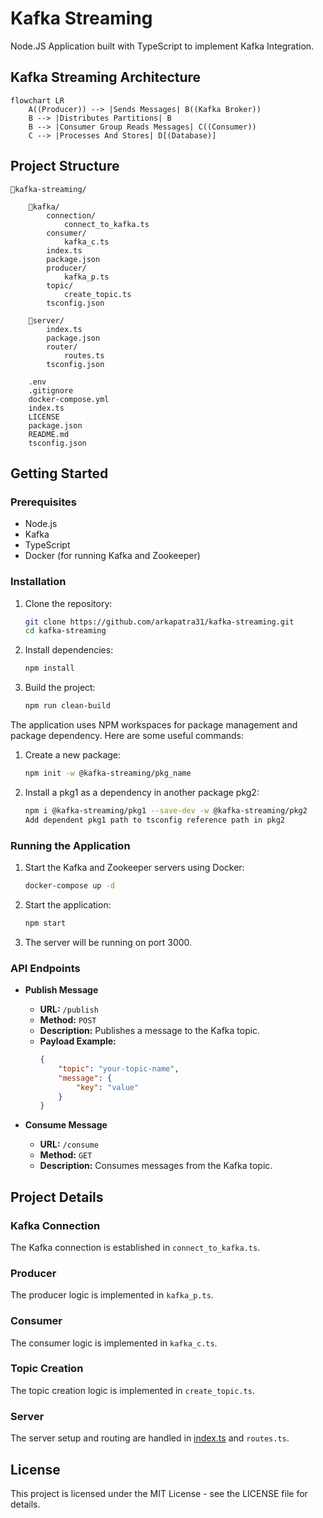 # Kafka Streaming

Node.JS Application built with TypeScript to implement Kafka Integration.

## Kafka Streaming Architecture

```mermaid
flowchart LR
    A((Producer)) --> |Sends Messages| B((Kafka Broker))
    B --> |Distributes Partitions| B
    B --> |Consumer Group Reads Messages| C((Consumer))
    C --> |Processes And Stores| D[(Database)]
```

## Project Structure
```
📂kafka-streaming/

    📂kafka/
        connection/
            connect_to_kafka.ts
        consumer/
            kafka_c.ts
        index.ts
        package.json
        producer/
            kafka_p.ts
        topic/
            create_topic.ts
        tsconfig.json

    📂server/
        index.ts
        package.json
        router/
            routes.ts
        tsconfig.json

    .env
    .gitignore
    docker-compose.yml
    index.ts
    LICENSE
    package.json
    README.md
    tsconfig.json
```
## Getting Started

### Prerequisites

- Node.js
- Kafka
- TypeScript
- Docker (for running Kafka and Zookeeper)

### Installation

1. Clone the repository:
    ```sh
    git clone https://github.com/arkapatra31/kafka-streaming.git
    cd kafka-streaming
    ```

2. Install dependencies:
    ```sh
    npm install
    ```

3. Build the project:
    ```sh
    npm run clean-build
    ```

The application uses NPM workspaces for package management and package dependency. Here are some useful commands:

1. Create a new package:
    ```sh
    npm init -w @kafka-streaming/pkg_name
    ```

2. Install a pkg1 as a dependency in another package pkg2:
    ```sh
    npm i @kafka-streaming/pkg1 --save-dev -w @kafka-streaming/pkg2
    Add dependent pkg1 path to tsconfig reference path in pkg2 
    ```

### Running the Application

1. Start the Kafka and Zookeeper servers using Docker:
    ```sh
    docker-compose up -d
    ```

2. Start the application:
    ```sh
    npm start
    ```

3. The server will be running on port 3000.

### API Endpoints

- **Publish Message**
    - **URL:** `/publish`
    - **Method:** `POST`
    - **Description:** Publishes a message to the Kafka topic.
    - **Payload Example:**
      ```json
      {
          "topic": "your-topic-name",
          "message": {
              "key": "value"
          }
      }
      ```

- **Consume Message**
    - **URL:** `/consume`
    - **Method:** `GET`
    - **Description:** Consumes messages from the Kafka topic.

## Project Details

### Kafka Connection

The Kafka connection is established in `connect_to_kafka.ts`.

### Producer

The producer logic is implemented in `kafka_p.ts`.

### Consumer

The consumer logic is implemented in `kafka_c.ts`.

### Topic Creation

The topic creation logic is implemented in `create_topic.ts`.

### Server

The server setup and routing are handled in [index.ts](http://_vscodecontentref_/1) and `routes.ts`.

## License

This project is licensed under the MIT License - see the LICENSE file for details.